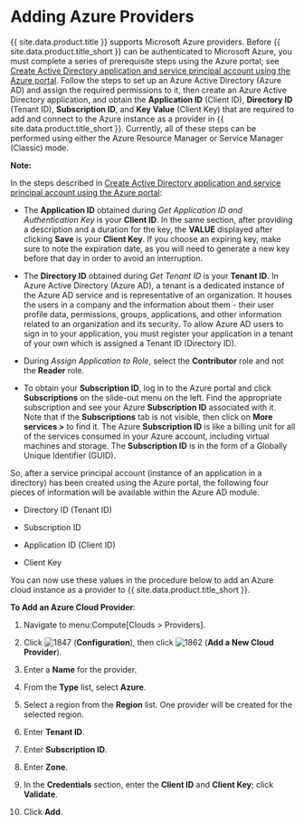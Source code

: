 # Adding Azure Providers

{{ site.data.product.title }} supports Microsoft Azure providers. Before
{{ site.data.product.title_short }} can be authenticated to Microsoft Azure, you must
complete a series of prerequisite steps using the Azure portal; see
[Create Active Directory application and service principal account using
the Azure
portal](https://azure.microsoft.com/en-us/documentation/articles/resource-group-create-service-principal-portal/).
Follow the steps to set up an Azure Active Directory (Azure AD) and
assign the required permissions to it, then create an Azure Active
Directory application, and obtain the **Application ID** (Client ID),
**Directory ID** (Tenant ID), **Subscription ID**, and **Key Value**
(Client Key) that are required to add and connect to the Azure instance
as a provider in {{ site.data.product.title_short }}. Currently, all of these steps
can be performed using either the Azure Resource Manager or Service
Manager (Classic) mode.

**Note:**

In the steps described in [Create Active Directory application and service principal account using the Azure portal](https://azure.microsoft.com/en-us/documentation/articles/resource-group-create-service-principal-portal/):

  - The **Application ID** obtained during *Get Application ID and
    Authentication Key* is your **Client ID**. In the same section,
    after providing a description and a duration for the key, the
    **VALUE** displayed after clicking **Save** is your **Client Key**.
    If you choose an expiring key, make sure to note the expiration
    date, as you will need to generate a new key before that day in
    order to avoid an interruption.

  - The **Directory ID** obtained during *Get Tenant ID* is your
    **Tenant ID**. In Azure Active Directory (Azure AD), a tenant is a
    dedicated instance of the Azure AD service and is representative of
    an organization. It houses the users in a company and the
    information about them - their user profile data, permissions,
    groups, applications, and other information related to an
    organization and its security. To allow Azure AD users to sign in to
    your application, you must register your application in a tenant of
    your own which is assigned a Tenant ID (Directory ID).

  - During *Assign Application to Role*, select the **Contributor** role
    and not the **Reader** role.

  - To obtain your **Subscription ID**, log in to the Azure portal and
    click **Subscriptions** on the slide-out menu on the left. Find the
    appropriate subscription and see your Azure **Subscription ID**
    associated with it. Note that if the **Subscriptions** tab is not
    visible, then click on **More services \>** to find it. The Azure
    **Subscription ID** is like a billing unit for all of the services
    consumed in your Azure account, including virtual machines and
    storage. The **Subscription ID** is in the form of a Globally Unique
    Identifier (GUID).

So, after a service principal account (instance of an application in a directory) has been created using the Azure portal, the following four pieces of information will be available within the Azure AD module.

  - Directory ID (Tenant ID)

  - Subscription ID

  - Application ID (Client ID)

  - Client Key

You can now use these values in the procedure below to add an Azure cloud instance as a provider to {{ site.data.product.title_short }}.

**To Add an Azure Cloud Provider**:

1.  Navigate to menu:Compute\[Clouds \> Providers\].

2.  Click ![1847](../images/1847.png) (**Configuration**), then click
    ![1862](../images/1862.png) (**Add a New Cloud Provider**).

3.  Enter a **Name** for the provider.

4.  From the **Type** list, select **Azure**.

5.  Select a region from the **Region** list. One provider will be
    created for the selected region.

6.  Enter **Tenant ID**.

7.  Enter **Subscription ID**.

8.  Enter **Zone**.

9.  In the **Credentials** section, enter the **Client ID** and **Client
    Key**; click **Validate**.

10. Click **Add**.
